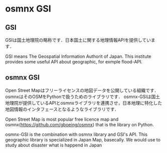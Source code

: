 # osmnx GSI

## GSI
GSIは国土地理院の略称です．日本国土に関する地理情報APIを提供しています．

GSI means The Geospatial Information Authorit of Japan.
This institute provides some useful API about geographic, for exmple flood-API.

## osmnx GSI
Open Street Mapはフリーライセンスの地図データを公開している組織です．osmnxはそのOSMをPythonで扱うためのライブラリです．
osmnx-GSIは国土地理院が提供しているAPIとosmnxライブラリを連携させ，日本地理に特化した地図情報のインタフェースとなるようなライブラリです．

Open Street Map is most popular free licence map and osmnx(https://github.com/gboeing/osmnx) that is the 
library on Python. 

osmnx-GSI is the combination with osmnx library and GSI's API.
This geographic library is  specialized in Japan Map, basecally.
We would use to study about disaster what is happend in Japan 

